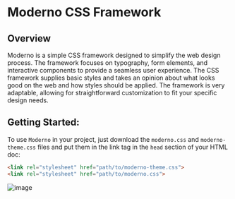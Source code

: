 # Moderno CSS Framework

## Overview

Moderno is a simple CSS framework designed to simplify the web design process. The framework focuses on typography, form elements, and interactive components to provide a seamless user experience. The CSS framework supplies basic styles and takes an opinion about what looks good on the web and how styles should be applied. The framework is very adaptable, allowing for straightforward customization to fit your specific design needs.

## Getting Started:

To use `Moderno` in your project, just download the `moderno.css` and `moderno-theme.css` files and put them in the link tag in the `head` section of your HTML doc:
``` html
<link rel="stylesheet" href="path/to/moderno-theme.css">
<link rel="stylesheet" href="path/to/moderno.css">
```

![image](https://github.com/ParulK-bhardwaj/moderno-css-framework/assets/111934039/3c641c9e-3268-4e25-9379-c03b761b401b)